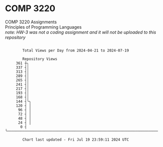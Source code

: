 # COMP 3220
COMP 3220 Assignments  
Principles of Programming Languages  
*note: HW-3 was not a coding assignment and it will not be uploaded to this repository*  

```

        Total Views per Day from 2024-04-21 to 2024-07-19

        Repository Views
     361 ┼╮
     337 ┤│
     313 ┤│
     289 ┤│
     265 ┤│
     241 ┤│
     217 ┤│
     193 ┤│
     168 ┤│
     144 ┤╰╮
     120 ┤ │
      96 ┤ │
      72 ┤ │
      48 ┤ │
      24 ┤ │
       0 ┤ ╰───────────────────────────────────────────────────────────────────────────────────────

        Chart last updated - Fri Jul 19 23:59:11 2024 UTC
        
```
